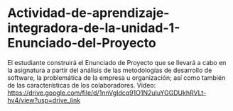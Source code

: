 # Actividad-de-aprendizaje-integradora-de-la-unidad-1-Enunciado-del-Proyecto
El estudiante construirá el Enunciado de Proyecto que se llevará a cabo en la asignatura a partir del análisis de las metodologías de desarrollo de software, la problemática de la empresa u organización; así como también de las características de los colaboradores.
Video:
https://drive.google.com/file/d/1nnVgIdcq91O1N2uIuYGGDUkhRVLt-hv4/view?usp=drive_link

